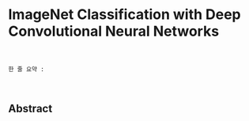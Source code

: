 # ImageNet Classification with Deep Convolutional Neural Networks

<br>

```
한 줄 요약 : 
```

<br>

## Abstract

<br>



<br>
